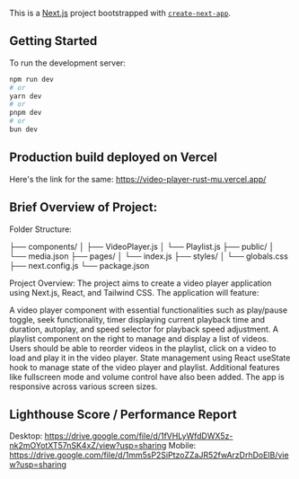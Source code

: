 This is a [Next.js](https://nextjs.org/) project bootstrapped with [`create-next-app`](https://github.com/vercel/next.js/tree/canary/packages/create-next-app).

## Getting Started

To run the development server:

```bash
npm run dev
# or
yarn dev
# or
pnpm dev
# or
bun dev
```

## Production build deployed on Vercel

Here's the link for the same: https://video-player-rust-mu.vercel.app/

## Brief Overview of Project:
Folder Structure:

├── components/
│   ├── VideoPlayer.js
│   └── Playlist.js
├── public/
│   └── media.json
├── pages/
│   └── index.js
├── styles/
│   └── globals.css
├── next.config.js
└── package.json

Project Overview:
The project aims to create a video player application using Next.js, React, and Tailwind CSS. The application will feature:

A video player component with essential functionalities such as play/pause toggle, seek functionality, timer displaying current playback time and duration, autoplay, and speed selector for playback speed adjustment.
A playlist component on the right to manage and display a list of videos. Users should be able to reorder videos in the playlist, click on a video to load and play it in the video player.
State management using React useState hook to manage state of the video player and playlist.
Additional features like fullscreen mode and volume control have also been added.
The app is responsive across various screen sizes.

## Lighthouse Score / Performance Report

Desktop: https://drive.google.com/file/d/1fVHLyWfdDWX5z-nk2mOYotXT57nSK4xZ/view?usp=sharing
Mobile: https://drive.google.com/file/d/1mm5sP2SiPtzoZZaJR52fwArzDrhDoElB/view?usp=sharing
